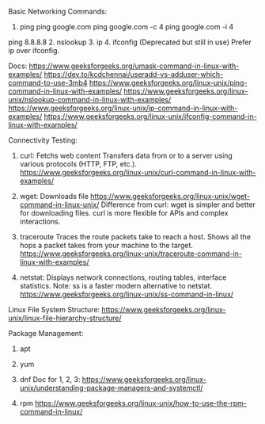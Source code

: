 Basic Networking Commands:
1. ping
ping google.com
ping google.com -c 4
ping google.com -i 4

ping 8.8.8.8
2. nslookup
3. ip
4. ifconfig (Deprecated but still in use)
Prefer ip over ifconfig.

Docs:
https://www.geeksforgeeks.org/umask-command-in-linux-with-examples/
https://dev.to/kcdchennai/useradd-vs-adduser-which-command-to-use-3mb4
https://www.geeksforgeeks.org/linux-unix/ping-command-in-linux-with-examples/
https://www.geeksforgeeks.org/linux-unix/nslookup-command-in-linux-with-examples/
https://www.geeksforgeeks.org/linux-unix/ip-command-in-linux-with-examples/
https://www.geeksforgeeks.org/linux-unix/ifconfig-command-in-linux-with-examples/

Connectivity Testing:
1. curl: Fetchs web content
Transfers data from or to a server using various protocols (HTTP, FTP, etc.).
https://www.geeksforgeeks.org/linux-unix/curl-command-in-linux-with-examples/

2. wget: Downloads file
https://www.geeksforgeeks.org/linux-unix/wget-command-in-linux-unix/
Difference from curl:
wget is simpler and better for downloading files.
curl is more flexible for APIs and complex interactions.

3. traceroute
Traces the route packets take to reach a host.
Shows all the hops a packet takes from your machine to the target.
https://www.geeksforgeeks.org/linux-unix/traceroute-command-in-linux-with-examples/

4. netstat: Displays network connections, routing tables, interface statistics.
Note: ss is a faster modern alternative to netstat.
https://www.geeksforgeeks.org/linux-unix/ss-command-in-linux/

Linux File System Structure:
https://www.geeksforgeeks.org/linux-unix/linux-file-hierarchy-structure/

Package Management:
1. apt
2. yum
3. dnf
Doc for 1, 2, 3:
https://www.geeksforgeeks.org/linux-unix/understanding-package-managers-and-systemctl/

4. rpm
https://www.geeksforgeeks.org/linux-unix/how-to-use-the-rpm-command-in-linux/


